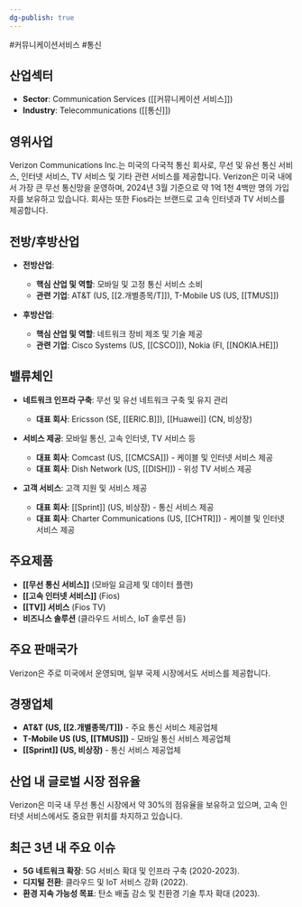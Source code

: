 ```yaml
---
dg-publish: true
---
```

#커뮤니케이션서비스 #통신

## 산업섹터

- **Sector**: Communication Services ([[커뮤니케이션 서비스]])
- **Industry**: Telecommunications ([[통신]])

## 영위사업

Verizon Communications Inc.는 미국의 다국적 통신 회사로, 무선 및 유선 통신 서비스, 인터넷 서비스, TV 서비스 및 기타 관련 서비스를 제공합니다. Verizon은 미국 내에서 가장 큰 무선 통신망을 운영하며, 2024년 3월 기준으로 약 1억 1천 4백만 명의 가입자를 보유하고 있습니다. 회사는 또한 Fios라는 브랜드로 고속 인터넷과 TV 서비스를 제공합니다.

## 전방/후방산업

- **전방산업**:
    
    - **핵심 산업 및 역할**: 모바일 및 고정 통신 서비스 소비
    - **관련 기업**: AT&T (US, [[2.개별종목/T]]), T-Mobile US (US, [[TMUS]])
    
- **후방산업**:
    
    - **핵심 산업 및 역할**: 네트워크 장비 제조 및 기술 제공
    - **관련 기업**: Cisco Systems (US, [[CSCO]]), Nokia (FI, [[NOKIA.HE]])
    

## 밸류체인

- **네트워크 인프라 구축**: 무선 및 유선 네트워크 구축 및 유지 관리
    
    - **대표 회사**: Ericsson (SE, [[ERIC.B]]), [[Huawei]] (CN, 비상장)
    
- **서비스 제공**: 모바일 통신, 고속 인터넷, TV 서비스 등
    
    - **대표 회사**: Comcast (US, [[CMCSA]]) - 케이블 및 인터넷 서비스 제공
    - **대표 회사**: Dish Network (US, [[DISH]]) - 위성 TV 서비스 제공
    
- **고객 서비스**: 고객 지원 및 서비스 제공
    
    - **대표 회사**: [[Sprint]] (US, 비상장) - 통신 서비스 제공
    - **대표 회사**: Charter Communications (US, [[CHTR]]) - 케이블 및 인터넷 서비스 제공
    

## 주요제품

- **[[무선 통신 서비스]]** (모바일 요금제 및 데이터 플랜)
- **[[고속 인터넷 서비스]]** (Fios)
- **[[TV]] 서비스** (Fios TV)
- **비즈니스 솔루션** (클라우드 서비스, IoT 솔루션 등)

## 주요 판매국가

Verizon은 주로 미국에서 운영되며, 일부 국제 시장에서도 서비스를 제공합니다.

## 경쟁업체

- **AT&T (US, [[2.개별종목/T]])** - 주요 통신 서비스 제공업체
- **T-Mobile US (US, [[TMUS]])** - 모바일 통신 서비스 제공업체
- **[[Sprint]] (US, 비상장)** - 통신 서비스 제공업체

## 산업 내 글로벌 시장 점유율

Verizon은 미국 내 무선 통신 시장에서 약 30%의 점유율을 보유하고 있으며, 고속 인터넷 서비스에서도 중요한 위치를 차지하고 있습니다.

## 최근 3년 내 주요 이슈

- **5G 네트워크 확장**: 5G 서비스 확대 및 인프라 구축 (2020-2023).
- **디지털 전환**: 클라우드 및 IoT 서비스 강화 (2022).
- **환경 지속 가능성 목표**: 탄소 배출 감소 및 친환경 기술 투자 확대 (2023).